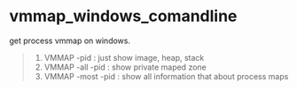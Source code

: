 # vmmap_windows_comandline
get process vmmap on windows.

> 1. VMMAP -pid <pid>: just show image, heap, stack
> 2. VMMAP -all -pid <pid>: show private maped zone
> 3. VMMAP -most -pid <pid>: show all information that about process maps
